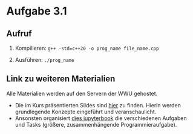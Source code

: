 # Aufgabe 3.1 

## Aufruf

1. Kompilieren: `g++ -std=c++20 -o prog_name file_name.cpp`

2. Ausführen: `./prog_name`

## Link zu weiteren Materialien

Alle Materialien werden auf den Servern der WWU gehostet. 

* Die im Kurs präsentierten Slides sind [hier](https://www.uni-muenster.de/AISystems/courses/CPP/slides) zu finden. Hierin werden grundlegende Konzepte eingeführt und veranschaulicht.
* Ansonsten organisiert [dies jupyterbook](https://www.uni-muenster.de/AISystems/courses/CPP/site/html/intro.html) die verschiedenen Aufgaben und Tasks (größere, zusammenhängende Programmieraufgabe).